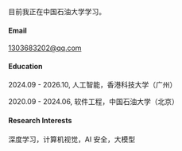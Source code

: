 
目前我正在中国石油大学学习。

#### Email
1303683202@qq.com

#### Education
2024.09 - 2026.10, 人工智能，香港科技大学（广州）

2020.09 - 2024.06, 软件工程，中国石油大学（北京）

#### Research Interests
深度学习，计算机视觉，AI 安全，大模型
